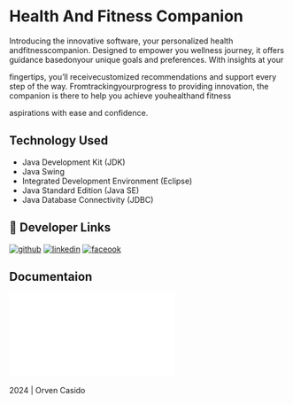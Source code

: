 # Health And Fitness Companion

Introducing the innovative software, your personalized health andfitnesscompanion. Designed to empower you wellness journey, it offers guidance basedonyour unique goals and preferences. With insights at your 

fingertips, you’ll receivecustomized recommendations and support every step of the way. Fromtrackingyourprogress to providing innovation, the companion is there to help you achieve youhealthand fitness 

aspirations with ease and confidence.


## Technology Used

- Java Development Kit (JDK)
- Java Swing
- Integrated Development Environment (Eclipse)
- Java Standard Edition (Java SE)
- Java Database Connectivity (JDBC)


## 🔗 Developer Links
[![github](https://img.shields.io/badge/github-000?style=for-the-badge&logo=ko-fi&logoColor=white)](https://github.com/orvencasido)
[![linkedin](https://img.shields.io/badge/linkedin-0A66C2?style=for-the-badge&logo=linkedin&logoColor=white)](https://www.linkedin.com/in/orven-casido-39bb58319/)
[![faceook](https://img.shields.io/badge/facebook-1DA1F2?style=for-the-badge&logo=twitter&logoColor=white)](https://www.facebook.com/profile.php?id=100008985125961)

## Documentaion
![Health and Fitness Application](documentation.pdf)

2024 | Orven Casido
